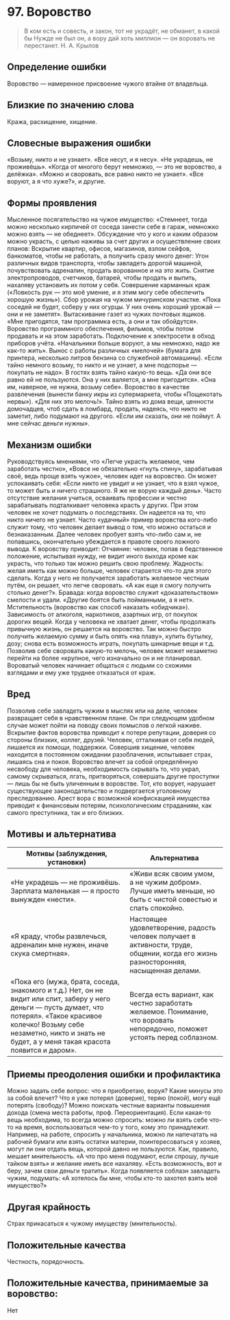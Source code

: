 # 97. Воровство
>В ком есть и совесть, и закон, тот не украдёт, не обманет, в какой бы 
Нужде не был он, а вору дай хоть миллион — он воровать не перестанет.
Н. А. Крылов

## Определение ошибки
Воровство — намеренное присвоение чужого втайне от владельца.
## Близкие по значению слова
Кража, расхищение, хищение.

## Словесные выражения ошибки
«Возьму, никто и не узнает».
«Все несут, и я несу».
«Не украдешь, не проживёшь».
«Когда от многого берут немножко, — это не воровство, а делёжка».
«Можно и своровать, все равно никто не узнает».
«Все воруют, а я что хуже?», и другие.

## Формы проявления
Мысленное посягательство на чужое имущество: «Стемнеет, тогда можно несколько кирпичей от соседа занести себе в гараж, немножко можно взять — не обеднеет».
Обсуждение что у кого и каким образом можно украсть, с целью наживы за счет других и осуществление своих планов: Вскрытие квартир, офисов, магазинов, взлом сейфов, банкоматов, чтобы не работать, а получить сразу много денег:
Угон различных видов транспорта, чтобы завладеть дорогой машиной, почувствовать адреналин, продать ворованное и на это жить.
Снятие электропроводов, счетчиков, батарей, чтобы продать и выпить, нахаляву установить их потом у себя.
Совершение карманных краж («Ловкость рук — это моё умение, и я этим могу себе обеспечить хорошую жизнь»).
Сбор урожая на чужом мичуринском участке. «Пока соседей не будет, соберу у них огурцы. У них очень хороший урожай — они и не заметят».
Вытаскивание газет из чужих почтовых ящиков. «Мне пригодятся, там программка есть, а они и так обойдутся».
Воровство программного обеспечения, фильмов, чтобы потом продавать и на этом заработать.
Подключение к электросети в обход приборов учёта. «Начальники больше воруют, а мы немножко, надо же как-то жить».
Вынос с работы различных «мелочей» (бумага для принтера, несколько литров бензина со служебной автомашины). «Если тайно немного возьму, то никто и не узнает, а мне подспорье — покупать не надо».
В гостях взять тайно какую-то вещь. «Да они все равно ей не пользуются. Она у них валяется, а мне пригодится». «Она им, наверное, не нужна, возьму себе».
Воровство в качестве развлечения (вынести банку икры из супермаркета, чтобы «Пощекотать нервы»). «Для них это мелочь!».
Тайно взять из дома вещи, ценности домочадцев, чтоб сдать в ломбард, продать, надеясь, что никто не заметит, либо подумают на другого. «Если им сказать, они не поймут. А мне сейчас деньги нужны».

## Механизм ошибки
Руководствуясь мнениями, что «Легче украсть желаемое, чем заработать честно», «Вовсе не обязательно «гнуть спину», зарабатывая своё, ведь проще взять чужое», человек идет на воровство. Он может успокаивать себя: «Если никто не увидит и не узнает, что я взял чужое, то может быть и ничего страшного. Я же не ворую каждый день».
Часто отсутствие желания учиться, осваивать профессии и честно зарабатывать подталкивает человека красть у других. При этом человек не хочет подумать о последствиях. Он надеется на то, что никто ничего не узнает.
Часто «удачный» пример воровства кого-либо служит тому, что человек делает вывод о том, что можно остаться и безнаказанным. Далее человек пробует взять что-либо сам и, не попавшись, окончательно убеждается в правоте своего ложного вывода.
К воровству приводит:
Отчаяние: человек, попав в бедственное положение, испытывая нужду, не видит иного выхода кроме как украсть, что только так можно решить свою проблему.
Жадность: желая иметь как можно больше, человек старается что-то для этого сделать. Когда у него не получается заработать желаемое честным путём, он решает, что легче своровать. «А как еще я смогу получить столько денег?».
Бравада: когда воровство служит «доказательством» смелости и удали. «Другие боятся быть пойманными, а я нет».
Мстительность (воровство как способ наказать «обидчика»).
Зависимость от алкоголя, наркотиков, азартных игр, от покупок дорогих вещей. Когда у человека не хватает денег, чтобы продолжать привычную жизнь, он решается на воровство. Так можно быстро получить желаемую сумму и быть опять «на плаву», купить бутылку, дозу; снова есть возможность играть, покупать шикарные вещи и т.д.
Позволив себе своровать какую-то мелочь, человек может незаметно перейти на более «крупное, чего изначально он и не планировал. Вороватый человек начинает общаться с людьми со схожими взглядами и ему уже труднее отказаться от краж.

## Вред
Позволив себе завладеть чужим в мыслях или на деле, человек развращает себя в нравственном плане. Он при следующем удобном случае может пойти на поводу своих помыслов о легкой наживе.
Вскрытие фактов воровства приводит к потере репутации, доверия со стороны близких, коллег, друзей. Человек, отталкивая от себя людей, лишается их помощи, поддержки.
Совершив хищение, человек находится в постоянном ожидании разоблачения, испытывает страх, лишаясь сна и покоя.
Воровство влечет за собой определённую несвободу для человека, необходимость скрывать то, что украл, самому скрываться, лгать, притворяться, совершать другие проступки — лишь бы не быть уличенным в воровстве.
Тот, кто ворует, нарушает существующее законодательство и подвергается уголовному преследованию.
Арест вора с возможной конфискацией имущества приводит к финансовым потерям, психологическим страданиям, как самого преступника, так и его близких.

## Мотивы и альтернатива
Мотивы (заблуждения, установки) | Альтернатива
---|---
«Не украдешь — не проживёшь. Зарплата маленькая — я просто вынужден «нести». | «Живи всяк своим умом, а не чужим добром». Лучше иметь меньше, но быть с чистой совестью и спать спокойно.
«Я краду, чтобы развлечься, адреналин мне нужен, иначе скука смертная».	| Настоящее удовлетворение, радость человек получает в активности, труде, общении, когда его жизнь разносторонняя, насыщенная делами.
«Пока его (мужа, брата, соседа, знакомого и т.д.) Нет, он не видит или спит, заберу у него деньги — пусть думает, что потерял». «Такое красивое колечко! Возьму себе незаметно, никто и знать не будет, а у меня такая красота появится и даром».	| Всегда есть вариант, как честно заработать желаемое. Понимание, что воровать непорядочно, поможет устоять перед соблазном.

## Приемы преодоления ошибки и профилактика
Можно задать себе вопрос: что я приобретаю, воруя? Какие минусы это за собой влечет? Что я уже потерял (доверие), теряю (покой), могу ещё потерять (свободу)?
Можно поискать честные варианты повышения дохода (смена места работы, проф. Переориентация).
Если какая-то вещь необходима, то всегда можно спросить: можно ли взять себе что-то на время, воспользоваться чем-то у того, кому это принадлежит. Например, на работе, спросить у начальника, можно ли напечатать на рабочей бумаги или взять остатки материи, поинтересоваться у хозяев, могут ли они отдать вещь, которой давно не пользуются. Как, правило, мешает мнительность. «А что про меня подумают, если спрошу, лучше тайком взять» и желание иметь все нахаляву. «Есть возможность, вот и беру, зачем свои деньги тратить».
Когда появляется соблазн завладеть чужим, подумать: «А хотелось бы мне, чтобы кто-то захотел взять моё имущество?»

## Другая крайность
Страх прикасаться к чужому имуществу (мнительность).

## Положительные качества
Честность, порядочность.

## Положительные качества, принимаемые за воровство:
Нет 
